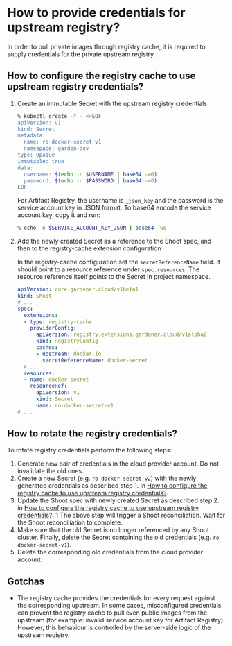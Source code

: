 # How to provide credentials for upstream registry?

In order to pull private images through registry cache, it is required to supply credentials for the private upstream registry.

## How to configure the registry cache to use upstream registry credentials?

1. Create an immutable Secret with the upstream registry credentials

   ```bash
   % kubectl create -f - <<EOF
   apiVersion: v1
   kind: Secret
   metadata:
     name: ro-docker-secret-v1
     namespace: garden-dev
   type: Opaque
   immutable: true
   data:
     username: $(echo -n $USERNAME | base64 -w0)
     password: $(echo -n $PASSWORD | base64 -w0)
   EOF
   ```

   For Artifact Registry, the username is `_json_key` and the password is the service account key in JSON format. To base64 encode the service account key, copy it and run:
   ```bash
   % echo -n $SERVICE_ACCOUNT_KEY_JSON | base64 -w0
   ```

1. Add the newly created Secret as a reference to the Shoot spec, and then to the registry-cache extension configuration

   In the registry-cache configuration set the `secretReferenceName` field. It should point to a resource reference under `spec.resources`. The resource reference itself points to the Secret in project namespace.

   ```yaml
   apiVersion: core.gardener.cloud/v1beta1
   kind: Shoot
   # ...
   spec:
     extensions:
     - type: registry-cache
       providerConfig:
         apiVersion: registry.extensions.gardener.cloud/v1alpha2
         kind: RegistryConfig
         caches:
         - upstream: docker.io
           secretReferenceName: docker-secret
     # ...
     resources:
     - name: docker-secret
       resourceRef:
         apiVersion: v1
         kind: Secret
         name: ro-docker-secret-v1
   # ...
   ```

## How to rotate the registry credentials?

To rotate registry credentials perform the following steps:
1. Generate new pair of credentials in the cloud provider account. Do not invalidate the old ones.
1. Create a new Secret (e.g. `ro-docker-secret-v2`) with the newly generated credentials as described step 1. in [How to configure the registry cache to use upstream registry credentials?](#how-to-configure-the-registry-cache-to-use-upstream-registry-credentials).
1. Update the Shoot spec with newly created Secret as described step 2. in [How to configure the registry cache to use upstream registry credentials?](#how-to-configure-the-registry-cache-to-use-upstream-registry-credentials).
1 The above step will trigger a Shoot reconciliation. Wait for the Shoot reconciliation to complete.
1. Make sure that the old Secret is no longer referenced by any Shoot cluster. Finally, delete the Secret containing the old credentials (e.g. `ro-docker-secret-v1`).
1. Delete the corresponding old credentials from the cloud provider account.

## Gotchas

- The registry cache provides the credentials for every request against the corresponding upstream. In some cases, misconfigured credentials can prevent the registry cache to pull even public images from the upstream (for example: invalid service account key for Artifact Registry). However, this behaviour is controlled by the server-side logic of the upstream registry.
